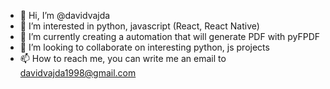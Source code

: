 - 👋 Hi, I’m @davidvajda
- 👀 I’m interested in python, javascript (React, React Native)
- 🌱 I’m currently creating a automation that will generate PDF with pyFPDF
- 💞️ I’m looking to collaborate on interesting python, js projects
- 📫 How to reach me, you can write me an email to davidvajda1998@gmail.com

<!---
davidvajda/davidvajda is a ✨ special ✨ repository because its `README.md` (this file) appears on your GitHub profile.
You can click the Preview link to take a look at your changes.
--->
